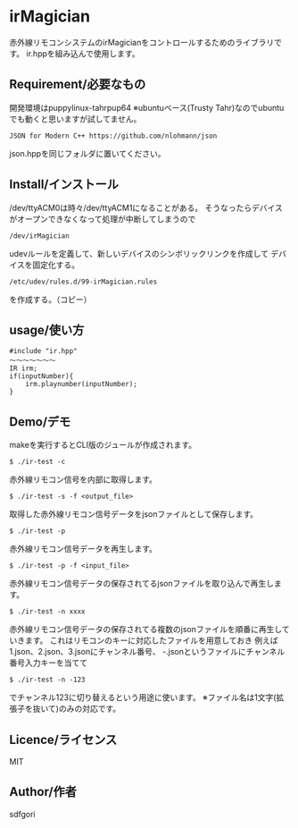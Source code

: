 # irMagician

赤外線リモコンシステムのirMagicianをコントロールするためのライブラリです。
ir.hppを組み込んで使用します。

## Requirement/必要なもの
開発環境はpuppylinux-tahrpup64
※ubuntuベース(Trusty Tahr)なのでubuntuでも動くと思いますが試してません。

	JSON for Modern C++ https://github.com/nlohmann/json
json.hppを同じフォルダに置いてください。

## Install/インストール

/dev/ttyACM0は時々/dev/ttyACM1になることがある。
そうなったらデバイスがオープンできなくなって処理が中断してしまうので

	/dev/irMagician
udevルールを定義して、新しいデバイスのシンボリックリンクを作成して
デバイスを固定化する。

	/etc/udev/rules.d/99-irMagician.rules
を作成する。（コピー）

## usage/使い方
	
	#include "ir.hpp"
	〜〜〜〜〜〜〜
	IR irm;
	if(inputNumber){
		irm.playnumber(inputNumber);
	}

## Demo/デモ

makeを実行するとCLI版のジュールが作成されます。

	$ ./ir-test -c
赤外線リモコン信号を内部に取得します。

	$ ./ir-test -s -f <output_file>
取得した赤外線リモコン信号データをjsonファイルとして保存します。

	$ ./ir-test -p
赤外線リモコン信号データを再生します。

	$ ./ir-test -p -f <input_file>
赤外線リモコン信号データの保存されてるjsonファイルを取り込んで再生します。

	$ ./ir-test -n xxxx
赤外線リモコン信号データの保存されてる複数のjsonファイルを順番に再生していきます。
これはリモコンのキーに対応したファイルを用意しておき
例えば1.json、2.json、3.jsonにチャンネル番号、
-.jsonというファイルにチャンネル番号入力キーを当てて

	$ ./ir-test -n -123
でチャンネル123に切り替えるという用途に使います。
※ファイル名は1文字(拡張子を抜いて)のみの対応です。

## Licence/ライセンス

MIT

## Author/作者

sdfgori
